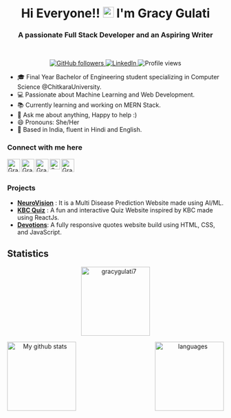 <h1 align="center">Hi Everyone!! <img src="https://media.giphy.com/media/hvRJCLFzcasrR4ia7z/giphy.gif" width="25px"> I'm Gracy Gulati</h1>
<h3 align="center">A passionate Full Stack Developer and an Aspiring Writer</h3>
<br>

<p align="center">
  <a href="https://github.com/gracygulati7">
    <img src="https://img.shields.io/github/followers/gracygulati7?label=follow&style=social" alt="GitHub followers">
  </a>
  <a href="https://www.linkedin.com/in/gracy-gulati-956061292/">
    <img src="https://img.shields.io/badge/-Gracy%20Gulati-blue?style=flat-square&logo=Linkedin&logoColor=white" alt="LinkedIn">
  </a>
  <img src="https://komarev.com/ghpvc/?username=gracygulati7&label=Visitors&color=blue&style=plastic" alt="Profile views">
</p>


- 🎓 Final Year Bachelor of Engineering student specializing in Computer Science @ChitkaraUniversity.
- 💻 Passionate about Machine Learning and Web Development.
- 📚 Currently learning and working on MERN Stack.
- 💬 Ask me about anything, Happy to help :)
- 😄 Pronouns: She/Her
- 📍 Based in India, fluent in Hindi and English.

### Connect with me here

<a href="https://www.linkedin.com/in/gracy-gulati-956061292/">
<img align="left" alt="Gracy Gulati | Linkedin" width="30px" src="https://img.icons8.com/color/48/000000/linkedin.png"/>
</a>

<a href="https://twitter.com/Gracy_Gulati?lang=en">
<img align="left" alt="Gracy Gulati | Twitter" width="30px" src="https://img.icons8.com/color/48/000000/twitter.png" />
</a> 

<a href="https://www.instagram.com/gracy_gulati/">
<img align="left" alt="Gracy Gulati | Instagram" width="30px" src="https://img.icons8.com/fluent/48/000000/instagram-new.png" />
</a>

<a href="https://leetcode.com/u/gracy_gulati/">
<img align="left" alt="Gracy Gulati | Leetcode" width="24px" src="https://cdn.iconscout.com/icon/free/png-512/leetcode-3628885-3030025.png" />
</a>

<a href="mailto:gracy331.be22@chitkara.edu.in">
  <img align="left" alt="Gracy Gulati | Email" width="30px" src="https://static.vecteezy.com/system/resources/previews/020/964/377/non_2x/gmail-mail-icon-for-web-design-free-png.png" />
</a>

<br><br>

### Projects

- **[NeuroVision](https://multiple-disease-prediction-apse-aiml.streamlit.app/)** : It is a Multi Disease Prediction Website made using AI/ML. 
- **[KBC Quiz](https://gracygulati7.github.io/KBC/)** : A fun and interactive Quiz Website inspired by KBC made using ReactJs.
- **[Devotions](https://gracygulati7.github.io/DEVOTIONS/)**: A fully responsive quotes website build using HTML, CSS, and JavaScript.

## Statistics

<p align="center">
<img height="160"  src="https://github-readme-streak-stats.herokuapp.com/?user=gracygulati7&theme=tokyonight" alt="gracygulati7"/> 
</p>

<p align="center">
<img align="left" src="https://github-readme-stats.vercel.app/api?username=gracygulati7&show_icons=true&theme=tokyonight" alt="My github stats" height="160"/></p>

<p align="center">
<img align="right" height= "160" src="https://github-readme-stats.vercel.app/api/top-langs/?username=gracygulati7&layout=compact&theme=tokyonight" alt="languages"/> 
</p>

